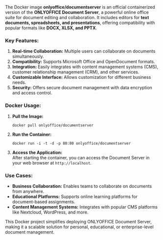 The Docker image **onlyoffice/documentserver** is an official containerized version of the **ONLYOFFICE Document Server**, a powerful online office suite for document editing and collaboration. It includes editors for **text documents, spreadsheets, and presentations**, offering compatibility with popular formats like **DOCX, XLSX, and PPTX**. 

### **Key Features:**
1. **Real-time Collaboration:** Multiple users can collaborate on documents simultaneously.
2. **Compatibility:** Supports Microsoft Office and OpenDocument formats.
3. **Integration:** Easily integrates with content management systems (CMS), customer relationship management (CRM), and other services.
4. **Customizable Interface:** Allows customization for different business needs.
5. **Security:** Offers secure document management with data encryption and access control.

### **Docker Usage:**
1. **Pull the Image:**  
   ```
   docker pull onlyoffice/documentserver
   ```

2. **Run the Container:**  
   ```
   docker run -i -t -d -p 80:80 onlyoffice/documentserver
   ```

3. **Access the Application:**  
   After starting the container, you can access the Document Server in your web browser at `http://localhost`.

### **Use Cases:**
- **Business Collaboration:** Enables teams to collaborate on documents from anywhere.
- **Educational Platforms:** Supports online learning platforms for document-based assignments.
- **Content Management Systems:** Integrates with popular CMS platforms like Nextcloud, WordPress, and more.

This Docker project simplifies deploying ONLYOFFICE Document Server, making it a scalable solution for personal, educational, or enterprise-level document management.
